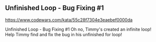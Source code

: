 ## Unfinished Loop - Bug Fixing #1

https://www.codewars.com/kata/55c28f7304e3eaebef0000da

Unfinished Loop - Bug Fixing #1
Oh no, Timmy's created an infinite loop! Help Timmy find and fix the bug in his unfinished for loop!

